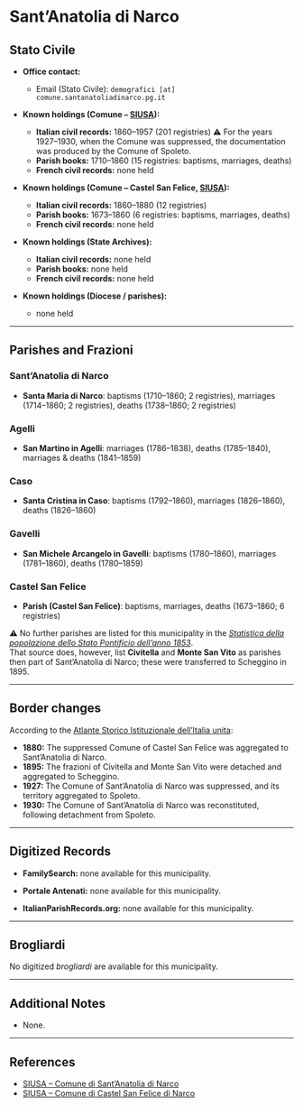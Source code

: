 # Sant’Anatolia di Narco

## Stato Civile

* **Office contact:**

  * Email (Stato Civile): `demografici [at] comune.santanatoliadinarco.pg.it`

* **Known holdings (Comune – [SIUSA](https://siusa-archivi.cultura.gov.it/cgi-bin/siusa/pagina.pl?TipoPag=comparc&Chiave=276984)):**

  * **Italian civil records:** 1860–1957 (201 registries)
    ⚠️ For the years 1927–1930, when the Comune was suppressed, the documentation was produced by the Comune of Spoleto.
  * **Parish books:** 1710–1860 (15 registries: baptisms, marriages, deaths)
  * **French civil records:** none held

* **Known holdings (Comune – Castel San Felice, [SIUSA](https://siusa-archivi.cultura.gov.it/cgi-bin/siusa/pagina.pl?TipoPag=comparc&Chiave=276989)):**

  * **Italian civil records:** 1860–1880 (12 registries)
  * **Parish books:** 1673–1860 (6 registries: baptisms, marriages, deaths)
  * **French civil records:** none held

* **Known holdings (State Archives):**

  * **Italian civil records:** none held
  * **Parish books:** none held
  * **French civil records:** none held

* **Known holdings (Diocese / parishes):**

  * none held

---

## Parishes and Frazioni

### Sant’Anatolia di Narco

* **Santa Maria di Narco**: baptisms (1710–1860; 2 registries), marriages (1714–1860; 2 registries), deaths (1738–1860; 2 registries)

### Agelli

* **San Martino in Agelli**: marriages (1786–1838), deaths (1785–1840), marriages & deaths (1841–1859)

### Caso

* **Santa Cristina in Caso**: baptisms (1792–1860), marriages (1826–1860), deaths (1826–1860)

### Gavelli

* **San Michele Arcangelo in Gavelli**: baptisms (1780–1860), marriages (1781–1860), deaths (1780–1859)

### Castel San Felice

* **Parish (Castel San Felice)**: baptisms, marriages, deaths (1673–1860; 6 registries)

⚠️ No further parishes are listed for this municipality in the *[Statistica della popolazione dello Stato Pontificio dell’anno 1853](https://www.google.it/books/edition/Statistics_della_popolazione_dello_Stato/v6dCAQAAMAAJ)*. \
That source does, however, list **Civitella** and **Monte San Vito** as parishes then part of Sant’Anatolia di Narco; these were transferred to Scheggino in 1895.

---

## Border changes

According to the [Atlante Storico Istituzionale dell’Italia unita](http://dati.san.beniculturali.it/asi/local/detail.html?UA05115):

* **1880:** The suppressed Comune of Castel San Felice was aggregated to Sant’Anatolia di Narco.
* **1895:** The frazioni of Civitella and Monte San Vito were detached and aggregated to Scheggino.
* **1927:** The Comune of Sant’Anatolia di Narco was suppressed, and its territory aggregated to Spoleto.
* **1930:** The Comune of Sant’Anatolia di Narco was reconstituted, following detachment from Spoleto.

---

## Digitized Records

* **FamilySearch:** none available for this municipality.

* **Portale Antenati:** none available for this municipality.

* **ItalianParishRecords.org:** none available for this municipality.

---

## Brogliardi

No digitized *brogliardi* are available for this municipality.

---

## Additional Notes

* None.

---

## References

* [SIUSA – Comune di Sant’Anatolia di Narco](https://siusa-archivi.cultura.gov.it/cgi-bin/siusa/pagina.pl?TipoPag=comparc&Chiave=276984)
* [SIUSA – Comune di Castel San Felice di Narco](https://siusa-archivi.cultura.gov.it/cgi-bin/siusa/pagina.pl?TipoPag=comparc&Chiave=276989)
